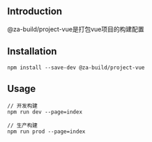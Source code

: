 ## Introduction
@za-build/project-vue是打包vue项目的构建配置

## Installation
```
npm install --save-dev @za-build/project-vue
```

## Usage
```
// 开发构建
npm run dev --page=index

// 生产构建
npm run prod --page=index
```
